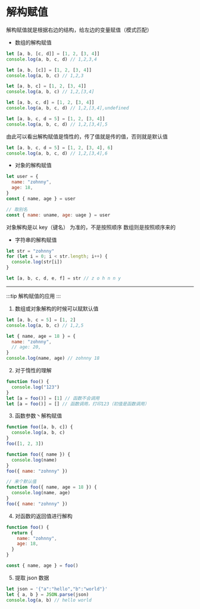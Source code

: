 # 解构赋值

解构赋值就是根据右边的结构，给左边的变量赋值（模式匹配）

- 数组的解构赋值

```js
let [a, b, [c, d]] = [1, 2, [3, 4]]
console.log(a, b, c, d) // 1,2,3,4

let [a, b, [c]] = [1, 2, [3, 4]]
console.log(a, b, c) // 1,2,3

let [a, b, c] = [1, 2, [3, 4]]
console.log(a, b, c) // 1,2,[3,4]

let [a, b, c, d] = [1, 2, [3, 4]]
console.log(a, b, c, d) // 1,2,[3,4],undefined

let [a, b, c, d = 5] = [1, 2, [3, 4]]
console.log(a, b, c, d) // 1,2,[3,4],5
```

由此可以看出解构赋值是惰性的，传了值就是传的值，否则就是默认值

```js
let [a, b, c, d = 5] = [1, 2, [3, 4], 6]
console.log(a, b, c, d) // 1,2,[3,4],6
```

- 对象的解构赋值

```js
let user = {
  name: "zohnny",
  age: 18,
}
const { name, age } = user

// 取别名
const { name: uname, age: uage } = user
```

对象解构是以 key（键名） 为准的，不是按照顺序
数组则是按照顺序来的

- 字符串的解构赋值

```js
let str = "zohnny"
for (let i = 0; i < str.length; i++) {
  console.log(str[i])
}

let [a, b, c, d, e, f] = str // z o h n n y
```

---

:::tip
解构赋值的应用
:::

1. 数组或对象解构的时候可以赋默认值

```js
let [a, b, c = 5] = [1, 2]
console.log(a, b, c) // 1,2,5

let { name, age = 18 } = {
  name: "zohnny",
  // age: 20,
}
console.log(name, age) // zohnny 18
```

2. 对于惰性的理解

```js
function foo() {
  console.log("123")
}
let [a = foo()] = [1] // 函数不会调用
let [a = foo()] = [] // 函数调用，打印123（初值是函数调用）
```

3. 函数参数丶解构赋值

```js
function foo([a, b, c]) {
  console.log(a, b, c)
}
foo([1, 2, 3])

function foo({ name }) {
  console.log(name)
}
foo({ name: "zohnny" })

// 来个默认值
function foo({ name, age = 18 }) {
  console.log(name, age)
}
foo({ name: "zohnny" })
```

4. 对函数的返回值进行解构

```js
function foo() {
  return {
    name: "zohnny",
    age: 18,
  }
}

const { name, age } = foo()
```

5. 提取 json 数据

```js
let json = '{"a":"hello","b":"world"}'
let { a, b } = JSON.parse(json)
console.log(a, b) // hello world
```
